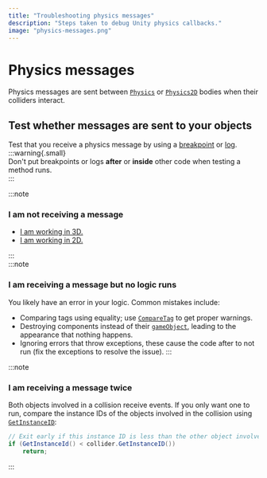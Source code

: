 ```yaml
---
title: "Troubleshooting physics messages"
description: "Steps taken to debug Unity physics callbacks."
image: "physics-messages.png"
---
```


# Physics messages
Physics messages are sent between [`Physics`](https://docs.unity3d.com/ScriptReference/Physics.html) or [`Physics2D`](https://docs.unity3d.com/ScriptReference/Physics2D.html) bodies when their colliders interact.

## Test whether messages are sent to your objects
Test that you receive a physics message by using a [breakpoint](Debugging/Debugger.md) or [log](Debugging/Logging/How-to.md).  
:::warning{.small}  
Don't put breakpoints or logs **after** or **inside** other code when testing a method runs.  
:::

:::note
### I am not receiving a message
- [I am working in 3D.](Physics%20Messages/1%203D%20Physics%20Messages.md)
- [I am working in 2D.](Physics%20Messages/1%202D%20Physics%20Messages.md)

:::  
:::note
### I am receiving a message but no logic runs
You likely have an error in your logic. Common mistakes include:
- Comparing tags using equality; use [`CompareTag`](https://docs.unity3d.com/ScriptReference/GameObject.CompareTag.html) to get proper warnings.
- Destroying components instead of their [`gameObject`](https://docs.unity3d.com/ScriptReference/Component-gameObject.html), leading to the appearance that nothing happens.
- Ignoring errors that throw exceptions, these cause the code after to not run (fix the exceptions to resolve the issue).
:::

:::note
### I am receiving a message twice
Both objects involved in a collision receive events.
If you only want one to run, compare the instance IDs of the objects involved in the collision using [`GetInstanceID`](https://docs.unity3d.com/ScriptReference/Object.GetInstanceID.html):

```csharp
// Exit early if this instance ID is less than the other object involved in the collision. 
if (GetInstanceId() < collider.GetInstanceID())
    return;
```
:::
